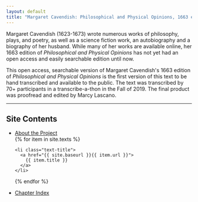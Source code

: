```yaml
---
layout: default
title: "Margaret Cavendish: Philosophical and Physical Opinions, 1663 edition"
---
```

Margaret Cavendish (1623-1673) wrote numerous works of philosophy, plays, and poetry, as well as a science fiction work, an autobiography and a biography of her husband. While many of her works are available online, her 1663 edition of *Philosophical and Physical Opinions* has not yet had an open access and easily searchable edition until now.

This open access, searchable version of Margaret Cavendish's 1663 edition of *Philosophical and Physical Opinions* is the first version of this text to be hand transcribed and available to the public. The text was transcribed by 70+ participants in a transcribe-a-thon in the Fall of 2019. The final product was proofread and edited by Marcy Lascano. 

<hr>

<div class="toc">
  <h2>Site Contents</h2>
  <ul class="texts">
    <li class="text-title"><a href="./about">About the Project</a></li>
  {% for item in site.texts %}
  
    <li class="text-title">
      <a href="{{ site.baseurl }}{{ item.url }}">
        {{ item.title }}
      </a>
    </li>
  {% endfor %}
  <li class="text-title"><a href="./chapter-list">Chapter Index</a></li>
  </ul>
</div>



